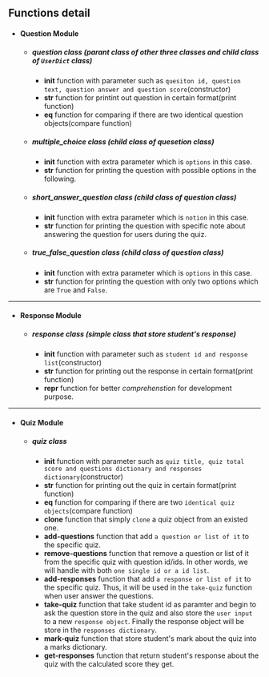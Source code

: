 ## Functions detail
- #### Question Module
    - ##### question class (parant class of other three classes and child class of `UserDict` class)
        - __init__ function with parameter such as `quesiton id, question text, question answer and question score`(constructor)
        - __str__ function for printint out question in certain format(print function)
        - __eq__ function for comparing if there are two identical question objects(compare function)
    - ##### multiple_choice class (child class of quesetion class) 
        - __init__ function with extra parameter which is `options` in this case.
        - __str__ function for printing the question with possible options in the following.
    - ##### short_answer_question class (child class of question class)
        - __init__ function with extra parameter which is `notion` in this case.
        - __str__ function for printing the question with specific note about answering the question for users during the quiz.
    - ##### true_false_question class (child class of question class)
        - __init__ function with extra parameter which is `options` in this case.
        - __str__ function for printing the question with only two options which are `True` and `False`.

---

- #### Response Module
    - ##### response class (simple class that store student's response)
        - __init__ function with parameter such as `student id and response list`(constructor)
        - __str__ function for printing out the response in certain format(print function)
        - __repr__ function for better *comprehenstion* for development purpose.
---

- #### Quiz Module
    - ##### quiz class
        - __init__ function with parameter such as `quiz title, quiz total score and questions dictionary and responses dictionary`(constructor)
        - __str__ function for printing out the quiz in certain format(print function)
        - __eq__ function for comparing if there are two `identical quiz objects`(compare function)
        - __clone__ function that simply `clone` a quiz object from an existed one.
        - __add-questions__ function that add `a question or list of it` to the specific quiz.
        - __remove-questions__ function that remove a question or list of it from the specific quiz with question id/ids. In other words, we will handle with both `one single id or a id list`.
        - __add-responses__ function that add `a response or list of it` to the specific quiz. Thus, it will be used in the `take-quiz` function when user answer the questions.
        - __take-quiz__ function that take student id as paramter and begin to ask the question store in the quiz and also store the `user input` to a new `response object`. Finally the response object will be store in the `responses dictionary`.
        - __mark-quiz__ function that store student's mark about the quiz into a marks dictionary.
        - __get-responses__ function that return student's response about the quiz with the calculated score they get.